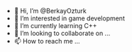 - 👋 Hi, I’m @BerkayOzturk
- 👀 I’m interested in game development
- 🌱 I’m currently learning C++
- 💞️ I’m looking to collaborate on ...
- 📫 How to reach me ...

<!---
BerkayOzturk/BerkayOzturk is a ✨ special ✨ repository because its `README.md` (this file) appears on your GitHub profile.
You can click the Preview link to take a look at your changes.
--->
